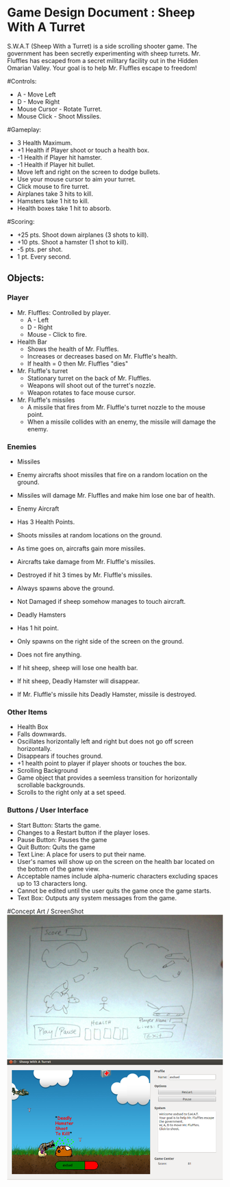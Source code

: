 # Game Design Document : Sheep With A Turret

S.W.A.T (Sheep With a Turret) is a side scrolling shooter game. The government has been secretly experimenting with sheep turrets.
Mr. Fluffles has escaped from a secret military facility out in the Hidden Omarian Valley. Your goal is to help Mr. Fluffles escape to
freedom!

#Controls:
+ A - Move Left
+ D - Move Right
+ Mouse Cursor - Rotate Turret.
+ Mouse Click - Shoot Missiles.

#Gameplay:
+ 3 Health Maximum.
+ +1 Health if Player shoot or touch a health box.
+ -1 Health if Player hit hamster.
+ -1 Health if Player hit bullet.
+ Move left and right on the screen to dodge bullets.
+ Use your mouse cursor to aim your turret.
+ Click mouse to fire turret.
+ Airplanes take 3 hits to kill.
+ Hamsters take 1 hit to kill.
+ Health boxes take 1 hit to absorb.

#Scoring:
+ +25 pts. Shoot down airplanes (3 shots to kill).
+ +10 pts. Shoot a hamster (1 shot to kill).
+ -5 pts. per shot.
+ 1 pt. Every second.

## Objects:
### Player
+ Mr. Fluffles: Controlled by player.
  +  A - Left
  +  D - Right
  +  Mouse - Click to fire.
+ Health Bar
  + Shows the health of Mr. Fluffles.
  + Increases or decreases based on Mr. Fluffle's health.
  + If health = 0 then Mr. Fluffles "dies"
+ Mr. Fluffle's turret
  + Stationary turret on the back of Mr. Fluffles.
  + Weapons will shoot out of the turret's nozzle.
  + Weapon rotates to face mouse cursor.
+ Mr. Fluffle's missiles
  + A missile that fires from Mr. Fluffle's turret nozzle to the mouse point.
  + When a missile collides with an enemy, the missile will damage the enemy.

### Enemies
+ Missiles
 + Enemy aircrafts shoot missiles that fire on a random location on the ground.
 + Missiles will damage Mr. Fluffles and make him lose one bar of health.
 
+ Enemy Aircraft
 + Has 3 Health Points.
 + Shoots missiles at random locations on the ground.
 + As time goes on, aircrafts gain more missiles.
 + Aircrafts take damage from Mr. Fluffle's missiles.
 + Destroyed if hit 3 times by Mr. Fluffle's missiles.
 + Always spawns above the ground.
 + Not Damaged if sheep somehow manages to touch aircraft.

+ Deadly Hamsters
 + Has 1 hit point.
 + Only spawns on the right side of the screen on the ground.
 + Does not fire anything.
 + If hit sheep, sheep will lose one health bar.
 + If hit sheep, Deadly Hamster will disappear.
 + If Mr. Fluffle's missile hits Deadly Hamster, missile is destroyed.
 
### Other Items
+ Health Box
 + Falls downwards.
 + Oscillates horizontally left and right but does not go off screen horizontally.
 + Disappears if touches ground.
 + +1 health point to player if player shoots or touches the box.
+ Scrolling Background
 + Game object that provides a seemless transition for horizontally scrollable backgrounds.
 + Scrolls to the right only at a set speed.

### Buttons / User Interface
+ Start Button: Starts the game.
 + Changes to a Restart button if the player loses.
+ Pause Button: Pauses the game
+ Quit Button: Quits the game
+ Text Line: A place for users to put their name.
 + User's names will show up on the screen on the health bar located on the bottom of the game view.
 + Acceptable names include alpha-numeric characters excluding spaces up to 13 characters long.
 + Cannot be edited until the user quits the game once the game starts.
+ Text Box: Outputs any system messages from the game.

#Concept Art / ScreenShot
![alt text](Concept/pic.jpg "Concept Art")
![alt text](Concept/screenshot_01.png "Screenshot")
























